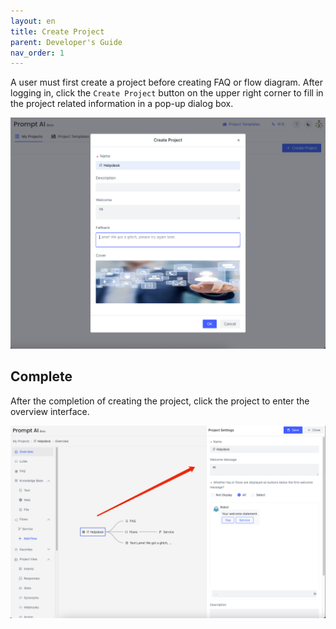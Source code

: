 ```yaml
---
layout: en
title: Create Project
parent: Developer's Guide
nav_order: 1
---
```

A user must first create a project before creating FAQ or flow diagram. After logging in, click the `Create Project` button on the upper right corner to fill in the project related information in a pop-up dialog box.

![create-project-01.png](/assets/images/tutorial/project/create-project-01.png)

## Complete
After the completion of creating the project, click the project to enter the overview interface.

![create-project-02.png](/assets/images/tutorial/project/create-project-02.png)